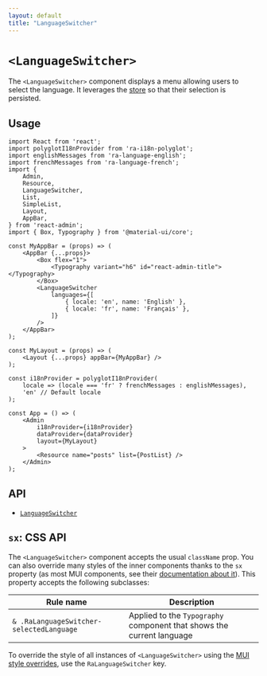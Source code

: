 ```yaml
---
layout: default
title: "LanguageSwitcher"
---
```


# `<LanguageSwitcher>`

The `<LanguageSwitcher>` component displays a menu allowing users to select the language. It leverages the [store](./Store.md) so that their selection is persisted.

## Usage

```tsx
import React from 'react';
import polyglotI18nProvider from 'ra-i18n-polyglot';
import englishMessages from 'ra-language-english';
import frenchMessages from 'ra-language-french';
import {
    Admin,
    Resource,
    LanguageSwitcher,
    List,
    SimpleList,
    Layout,
    AppBar,
} from 'react-admin';
import { Box, Typography } from '@material-ui/core';

const MyAppBar = (props) => (
    <AppBar {...props}>
        <Box flex="1">
            <Typography variant="h6" id="react-admin-title"></Typography>
        </Box>
        <LanguageSwitcher
            languages={[
                { locale: 'en', name: 'English' },
                { locale: 'fr', name: 'Français' },
            ]}
        />
    </AppBar>
);

const MyLayout = (props) => (
    <Layout {...props} appBar={MyAppBar} />
);

const i18nProvider = polyglotI18nProvider(
    locale => (locale === 'fr' ? frenchMessages : englishMessages),
    'en' // Default locale
);

const App = () => (
    <Admin
        i18nProvider={i18nProvider}
        dataProvider={dataProvider}
        layout={MyLayout}
    >
        <Resource name="posts" list={PostList} />
    </Admin>
);
```

## API

* [`LanguageSwitcher`]

[`LanguageSwitcher`]: https://github.com/marmelab/react-admin/blob/master/packages/ra-ui-materialui/src/button/LanguageSwitcher.tsx

## `sx`: CSS API

The `<LanguageSwitcher>` component accepts the usual `className` prop. You can also override many styles of the inner components thanks to the `sx` property (as most MUI components, see their [documentation about it](https://mui.com/customization/how-to-customize/#overriding-nested-component-styles)). This property accepts the following subclasses:

| Rule name                 | Description                                             |
|---------------------------|---------------------------------------------------------|
| `& .RaLanguageSwitcher-selectedLanguage`      | Applied to the `Typography` component that shows the current language |

To override the style of all instances of `<LanguageSwitcher>` using the [MUI style overrides](https://mui.com/customization/globals/#css), use the `RaLanguageSwitcher` key.
